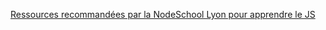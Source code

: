 [Ressources recommandées par la NodeSchool Lyon pour apprendre le JS](https://github.com/nodeschool/lyon/blob/master/learnjavascript.md)
